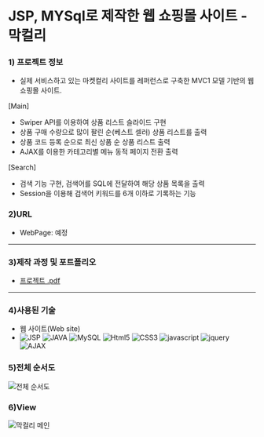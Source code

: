 # JSP, MYSql로 제작한 웹 쇼핑몰 사이트 - 막컬리

### 1) 프로젝트 정보
* 실제 서비스하고 있는 마켓컬리 사이트를 레퍼런스로 구축한 MVC1 모델 기반의 웹 쇼핑몰 사이트.

[Main]
-   Swiper API를 이용하여 상품 리스트 슬라이드 구현
-   상품 구매 수량으로 많이 팔린 순(베스트 셀러) 상품 리스트를 출력
-   상품 코드 등록 순으로 최신 상품 순 상품 리스트 출력
-   AJAX를 이용한 카테고리별 메뉴 동적 페이지 전환 출력 

[Search]
-   검색 기능 구현, 검색어를 SQL에 전달하여 해당 상품 목록을 출력
-   Session을 이용해 검색어 키워드를 6개 이하로 기록하는 기능


### 2)URL
* WebPage: 예정
---
### 3)제작 과정 및 포트폴리오
* [프로젝트 .pdf](https://drive.google.com/file/d/1OuPC2Nx8WObcGDvDZfdmCHXOUzb7iZq9/view?usp=sharing "JSP 프로젝트 기술 포트폴리오")
---
### 4)사용된 기술
* 웹 사이트(Web site)
* ![JSP](https://img.shields.io/badge/-JSP-blue) ![JAVA](https://img.shields.io/badge/-java-blueviolet) ![MySQL](https://img.shields.io/badge/-MySQL-ff69b4) ![Html5](https://img.shields.io/badge/HTML5-red) ![CSS3](https://img.shields.io/badge/CSS3-blue) ![javascript](https://img.shields.io/badge/JavaScript-yellow) ![jquery](https://img.shields.io/badge/jQuery-orange) ![AJAX](https://img.shields.io/badge/-AJAX-critical)

### 5)전체 순서도
![전체 순서도](https://img1.daumcdn.net/thumb/R1280x0/?scode=mtistory2&fname=https%3A%2F%2Fblog.kakaocdn.net%2Fdn%2FeP2fSP%2FbtrcgP8OZNV%2FvUll6jtJO9kXHWluIbDaB1%2Fimg.png)

### 6)View
![막컬리 메인](https://img1.daumcdn.net/thumb/R1280x0/?scode=mtistory2&fname=https%3A%2F%2Fblog.kakaocdn.net%2Fdn%2FcuFm5M%2Fbtrb7uDBxQ0%2F2D0K5kPTPAcbnDPVzv5DQ0%2Fimg.png)
